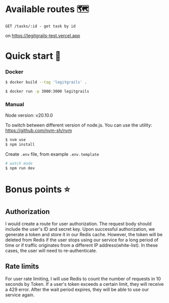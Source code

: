 # Available routes 🗺️
```
GET /tasks/:id - get task by id
```
on https://legitgrails-test.vercel.app
# Quick start 🚀
### Docker

```bash
$ docker build --tag 'legitgrails' .

$ docker run -p 3000:3000 legitgrails 
```

### Manual
Node version: v20.10.0

To switch between different version of node.js. You can use the utility:
https://github.com/nvm-sh/nvm
```bash
$ nvm use
$ npm install
```
Create `.env` file, from example `.env.template`


```bash
# watch mode
$ npm run dev
```


# Bonus points ⭐

## Authorization
I would create a route for user authorization. The request body should include the user's ID and secret key.
Upon successful authorization, we generate a token and store it in our Redis cache.
However, the token will be deleted from Redis if the user stops using our service 
for a long period of time or if traffic originates from a different IP address(white-list).
In these cases, the user will need to re-authenticate.
## Rate limits
For user rate limiting, I will use Redis to count the number of requests in 10 seconds by Token.
If a user's token exceeds a certain limit, they will receive a 429 error.
After the wait period expires, they will be able to use our service again.

